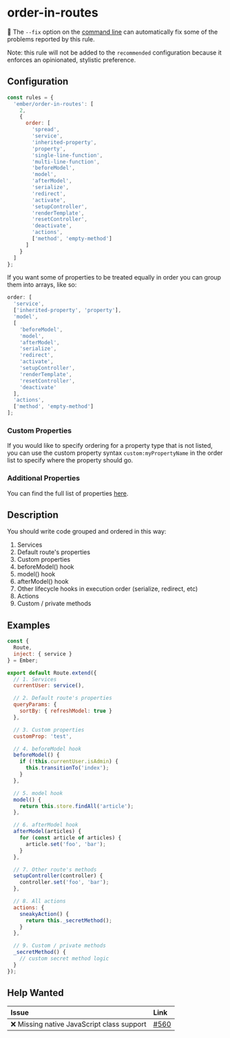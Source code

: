 # order-in-routes

🔧 The `--fix` option on the [command line](https://eslint.org/docs/user-guide/command-line-interface#fixing-problems) can automatically fix some of the problems reported by this rule.

Note: this rule will not be added to the `recommended` configuration because it enforces an opinionated, stylistic preference.

## Configuration

```js
const rules = {
  'ember/order-in-routes': [
    2,
    {
      order: [
        'spread',
        'service',
        'inherited-property',
        'property',
        'single-line-function',
        'multi-line-function',
        'beforeModel',
        'model',
        'afterModel',
        'serialize',
        'redirect',
        'activate',
        'setupController',
        'renderTemplate',
        'resetController',
        'deactivate',
        'actions',
        ['method', 'empty-method']
      ]
    }
  ]
};
```

If you want some of properties to be treated equally in order you can group them into arrays, like so:

```js
order: [
  'service',
  ['inherited-property', 'property'],
  'model',
  [
    'beforeModel',
    'model',
    'afterModel',
    'serialize',
    'redirect',
    'activate',
    'setupController',
    'renderTemplate',
    'resetController',
    'deactivate'
  ],
  'actions',
  ['method', 'empty-method']
];
```

### Custom Properties

If you would like to specify ordering for a property type that is not listed, you can use the custom property syntax `custom:myPropertyName` in the order list to specify where the property should go.

### Additional Properties

You can find the full list of properties [here](/lib/utils/property-order.js#L10).

## Description

You should write code grouped and ordered in this way:

1. Services
2. Default route's properties
3. Custom properties
4. beforeModel() hook
5. model() hook
6. afterModel() hook
7. Other lifecycle hooks in execution order (serialize, redirect, etc)
8. Actions
9. Custom / private methods

## Examples

```js
const {
  Route,
  inject: { service }
} = Ember;

export default Route.extend({
  // 1. Services
  currentUser: service(),

  // 2. Default route's properties
  queryParams: {
    sortBy: { refreshModel: true }
  },

  // 3. Custom properties
  customProp: 'test',

  // 4. beforeModel hook
  beforeModel() {
    if (!this.currentUser.isAdmin) {
      this.transitionTo('index');
    }
  },

  // 5. model hook
  model() {
    return this.store.findAll('article');
  },

  // 6. afterModel hook
  afterModel(articles) {
    for (const article of articles) {
      article.set('foo', 'bar');
    }
  },

  // 7. Other route's methods
  setupController(controller) {
    controller.set('foo', 'bar');
  },

  // 8. All actions
  actions: {
    sneakyAction() {
      return this._secretMethod();
    }
  },

  // 9. Custom / private methods
  _secretMethod() {
    // custom secret method logic
  }
});
```

## Help Wanted

| Issue | Link |
| :-- | :-- |
| ❌ Missing native JavaScript class support | [#560](https://github.com/ember-cli/eslint-plugin-ember/issues/560) |

